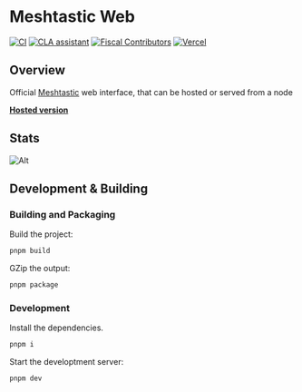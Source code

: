 # Meshtastic Web

<!--Project specific badges here-->

[![CI](https://img.shields.io/github/workflow/status/meshtastic/meshtastic-web/CI?label=actions&logo=github&color=yellow)](https://github.com/meshtastic/meshtastic-web/actions/workflows/main.yml)
[![CLA assistant](https://cla-assistant.io/readme/badge/meshtastic/meshtastic-web)](https://cla-assistant.io/meshtastic/meshtastic-web)
[![Fiscal Contributors](https://opencollective.com/meshtastic/tiers/badge.svg?label=Fiscal%20Contributors&color=deeppink)](https://opencollective.com/meshtastic/)
[![Vercel](https://img.shields.io/static/v1?label=Powered%20by&message=Vercel&style=flat&logo=vercel&color=000000)](https://vercel.com?utm_source=meshtastic&utm_campaign=oss)

## Overview

Official [Meshtastic](https://meshtastic.org) web interface, that can be hosted or served from a node

**[Hosted version](https://client.meshtastic.org)**

## Stats

![Alt](https://repobeats.axiom.co/api/embed/1299935eef158e8156c956ba399ecda43585d86e.svg 'Repobeats analytics image')

## Development & Building

### Building and Packaging

Build the project:

```bash
pnpm build
```

GZip the output:

```bash
pnpm package
```

### Development

Install the dependencies.

```bash
pnpm i
```

Start the developtment server:

```bash
pnpm dev
```
